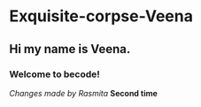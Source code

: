 # Exquisite-corpse-Veena
## Hi my name is Veena.
### Welcome to becode!
*Changes made by Rasmita*
**Second time**